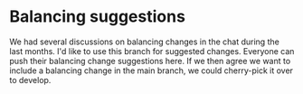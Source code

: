 # Balancing suggestions
We had several discussions on balancing changes in the chat during the last months.
I'd like to use this branch for suggested changes. Everyone can push their balancing change suggestions here.
If we then agree we want to include a balancing change in the main branch, we could cherry-pick it over to develop.
